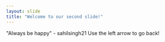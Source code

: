 ```yaml
---
layout: slide
title: "Welcome to our second slide!"
---
```

"Always be happy" - sahilsingh21
Use the left arrow to go back!
